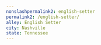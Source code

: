 ```yaml
---
﻿nonslashpermalink2: english-setter
permalink2: /english-setter/
alley: English Setter
city: Nashville
state: Tennessee
---
```

